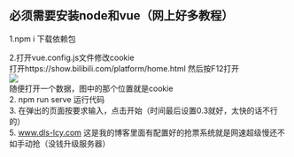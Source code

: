## 必须需要安装node和vue（网上好多教程）
1.npm i 下载依赖包  

2.打开vue.config.js文件修改cookie  
打开https://show.bilibili.com/platform/home.html 然后按F12打开   
![](https://github.com/fangkuai341/aaa/assets/76081349/12ba2eb3-ef49-421c-808f-36ef6653a2ab)   
随便打开一个数据，图中的那个位置就是cookie   
2. npm run serve 运行代码   
3. 在弹出的页面按要求输入，点击开始（时间最后设置0.3就好，太快的话不行的）  
5. www.dls-lcy.com 这是我的博客里面有配置好的抢票系统就是网速超级慢还不如手动抢（没钱升级服务器）  
